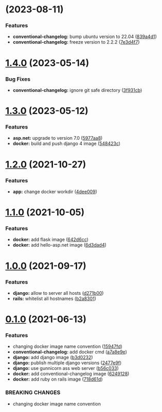 #  (2023-08-11)


### Features

* **conventional-changelog:** bump ubuntu version to 22.04 ([839a4d1](https://github.com/diodonfrost/hello-docker/commit/839a4d11612aecd038cf956094d236f2b9922322))
* **conventional-changelog:** freeze version to 2.2.2 ([7e3d4f7](https://github.com/diodonfrost/hello-docker/commit/7e3d4f777d1f39c8701270fe5a6d53cda21dc065))



# [1.4.0](https://github.com/diodonfrost/hello-docker/compare/1.3.0...1.4.0) (2023-05-14)


### Bug Fixes

* **conventional-changelog:** ignore git safe directory ([3f931cb](https://github.com/diodonfrost/hello-docker/commit/3f931cb506f6d0f6910b891d4056b088a52a7317))



# [1.3.0](https://github.com/diodonfrost/hello-docker/compare/1.2.0...1.3.0) (2023-05-12)


### Features

* **asp.net:** upgrade to version 7.0 ([5977aa8](https://github.com/diodonfrost/hello-docker/commit/5977aa8c7467e897a809a2f219a9c0030f54263c))
* **docker:** build and push django 4 image ([548423c](https://github.com/diodonfrost/hello-docker/commit/548423c18efce1da0477318ed2da4daecb423d4c))



# [1.2.0](https://github.com/diodonfrost/hello-docker/compare/1.1.0...1.2.0) (2021-10-27)


### Features

* **app:** change docker workdir ([4dee009](https://github.com/diodonfrost/hello-docker/commit/4dee00981e09efa3beb38b16f6166d948ed58d81))



# [1.1.0](https://github.com/diodonfrost/hello-docker/compare/1.0.0...1.1.0) (2021-10-05)


### Features

* **docker:** add flask image ([642d6cc](https://github.com/diodonfrost/hello-docker/commit/642d6cc5f41fcc240b80d374455f0e22a55297ff))
* **docker:** add hello-asp.net image ([6d3dad4](https://github.com/diodonfrost/hello-docker/commit/6d3dad4dfcaae4728cf7adb6e8fa20acd4656e81))



# [1.0.0](https://github.com/diodonfrost/hello-docker/compare/0.1.0...1.0.0) (2021-09-17)


### Features

* **django:** allow to server all hosts ([d271b00](https://github.com/diodonfrost/hello-docker/commit/d271b00a0b74362320f02fce828bfc0a6a0d115c))
* **rails:** whitelist all hostnames ([b2a8301](https://github.com/diodonfrost/hello-docker/commit/b2a8301458c1a5b8f1eb7302fb4e5db9830ab878))



# [0.1.0](https://github.com/diodonfrost/hello-docker/compare/b3d0232be0027d1c9b30af62ab64cc2ef9694276...0.1.0) (2021-06-13)


### Features

* changing docker image name convention ([15947fd](https://github.com/diodonfrost/hello-docker/commit/15947fdec3378ad7a438351691c8e869334b0fa0))
* **conventional-changelog:** add docker cmd ([a7a8e9e](https://github.com/diodonfrost/hello-docker/commit/a7a8e9e27444ff922907bd7bf630c443445a7560))
* **django:** add django image ([b3d0232](https://github.com/diodonfrost/hello-docker/commit/b3d0232be0027d1c9b30af62ab64cc2ef9694276))
* **django:** publish multiple django versions ([2477e9f](https://github.com/diodonfrost/hello-docker/commit/2477e9f4d5b7b7d5e54ce00ee6bb618018fc6936))
* **django:** use gunnicorn ass web server ([b56c033](https://github.com/diodonfrost/hello-docker/commit/b56c033504725d48794937a1a2ac6b8c8caeb36d))
* **docker:** add conventional-changelog image ([6249128](https://github.com/diodonfrost/hello-docker/commit/624912859ff78cb5467b9481c8970eee44cfea31))
* **docker:** add ruby on rails image ([718d61d](https://github.com/diodonfrost/hello-docker/commit/718d61d3fade9185c4050c9e94927462f2e07186))


### BREAKING CHANGES

* changing docker image name convention



